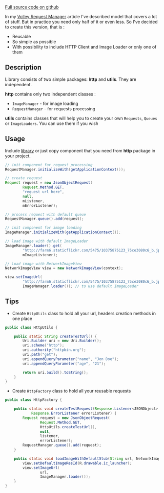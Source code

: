 [Full source code on github][1]

In my [Volley Request Manager][2] article I've described model that covers a lot of stuff. But in practice you need only half of it or even less. So I've decided to create this version, that is :

- Reusable
- So simple as possible
- With possibility to include HTTP Client and Image Loader or only one of them

## Description

Library consists of two simple packages: **http** and **utils**. They are independent.

**http**  contains only two independent classes :

- `ImageManager` - for image loading
- `RequestManager` - for requests processing

**utils** contains classes that will help you to create your own `Requests`, `Queues` or `ImageLoaders`. You can use them if you wish

## Usage

Include [library][2] or just copy component that you need from **http** package in your project.

```java
// init component for request processing
RequestManager.initializeWith(getApplicationContext());

// create request
Request request = new JsonObjectRequest(
        Request.Method.GET,
        "request url here",
        null,
        mListener,
        mErrorListener);

// process request with default queue      
RequestManager.queue().add(request);
```

```java
// init component for image loading
ImageManager.initializeWith(getApplicationContext());

// load image with default ImageLoader
ImageManager.loader().get(
        "http://farm6.staticflickr.com/5475/10375875123_75ce3080c6_b.jpg",
        mImageListener);

// load image with NetworkImageView
NetworkImageView view = new NetworkImageView(context);

view.setImageUrl(
        "http://farm6.staticflickr.com/5475/10375875123_75ce3080c6_b.jpg",
        ImageManager.loader()); // to use default ImageLoader
```

## Tips

- Create `HttpUtils` class to hold all your url, headers creation methods in one place

```java
public class HttpUtils {

    public static String createTestUrl() {
        Uri.Builder uri = new Uri.Builder();
        uri.scheme("http");
        uri.authority("httpbin.org");
        uri.path("get");
        uri.appendQueryParameter("name", "Jon Doe");
        uri.appendQueryParameter("age", "21");

        return uri.build().toString();
    }
}
```

- Create `HttpFactory` class to hold all your reusable requests

```java
public class HttpFactory {

    public static void createTestRequest(Response.Listener<JSONObject> listener,
            Response.ErrorListener errorListener) {
        Request request = new JsonObjectRequest(
                Request.Method.GET,
                HttpUtils.createTestUrl(),
                null,
                listener,
                errorListener);
        RequestManager.queue().add(request);
    }

    public static void loadImageWithDefaultStub(String url, NetworkImageView view) {
        view.setDefaultImageResId(R.drawable.ic_launcher);
        view.setImageUrl(
                url,
                ImageManager.loader());
    }
}
```

  [1]: https://github.com/yakivmospan/volley-request-manager-lite
  [2]: https://github.com/yakivmospan/yakivmospan/blob/master/articles/android/http/Volley%20Request%20Manager.md
